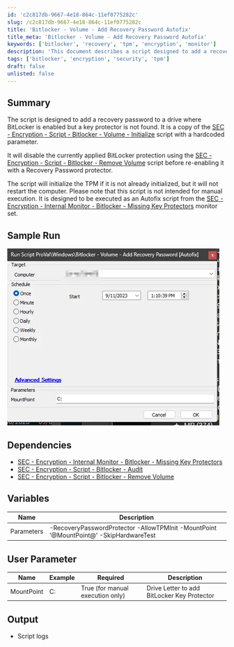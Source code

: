 ```yaml
---
id: 'c2c817db-9667-4e18-864c-11ef0775282c'
slug: /c2c817db-9667-4e18-864c-11ef0775282c
title: 'Bitlocker - Volume - Add Recovery Password Autofix'
title_meta: 'Bitlocker - Volume - Add Recovery Password Autofix'
keywords: ['bitlocker', 'recovery', 'tpm', 'encryption', 'monitor']
description: 'This document describes a script designed to add a recovery password to a BitLocker-enabled drive that lacks a key protector. The script disables the current BitLocker protection, initializes the TPM if necessary, and re-enables the protection with a Recovery Password protector. It is intended for execution as an Autofix script and not for manual use.'
tags: ['bitlocker', 'encryption', 'security', 'tpm']
draft: false
unlisted: false
---
```


## Summary

The script is designed to add a recovery password to a drive where BitLocker is enabled but a key protector is not found. It is a copy of the [SEC - Encryption - Script - Bitlocker - Volume - Initialize](/docs/759a5a88-17ef-42e0-9145-4760aff7a3c9) script with a hardcoded parameter.

It will disable the currently applied BitLocker protection using the [SEC - Encryption - Script - Bitlocker - Remove Volume](/docs/710777f0-5c3f-4582-96e9-3beacaf085eb) script before re-enabling it with a Recovery Password protector.

The script will initialize the TPM if it is not already initialized, but it will not restart the computer. Please note that this script is not intended for manual execution. It is designed to be executed as an Autofix script from the [SEC - Encryption - Internal Monitor - Bitlocker - Missing Key Protectors](/docs/2609502c-8a9d-4e8d-98cb-e1b6f7fb2fdb) monitor set.

## Sample Run

![Sample Run](../../../static/img/docs/c2c817db-9667-4e18-864c-11ef0775282c/image_1.webp)

## Dependencies

- [SEC - Encryption - Internal Monitor - Bitlocker - Missing Key Protectors](/docs/2609502c-8a9d-4e8d-98cb-e1b6f7fb2fdb)
- [SEC - Encryption - Script - Bitlocker - Audit](/docs/d7d933e3-9668-4de9-9f44-7452198ab85a)
- [SEC - Encryption - Script - Bitlocker - Remove Volume](/docs/710777f0-5c3f-4582-96e9-3beacaf085eb)

## Variables

| Name       | Description                                                         |
|------------|---------------------------------------------------------------------|
| Parameters | -RecoveryPasswordProtector -AllowTPMInit -MountPoint '@MountPoint@' -SkipHardwareTest |

## User Parameter

| Name       | Example | Required                          | Description                           |
|------------|---------|-----------------------------------|---------------------------------------|
| MountPoint | C:      | True (for manual execution only)  | Drive Letter to add BitLocker Key Protector |

## Output

- Script logs